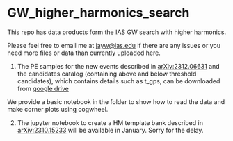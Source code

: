 # GW_higher_harmonics_search
This repo has data products form the IAS GW search with higher harmonics.

Please feel free to email me at jayw@ias.edu if there are any issues or you need
more files or data than currently uploaded here.


1. The PE samples for the new events described in [arXiv:2312.06631](https://arxiv.org/abs/2312.06631) 
and the candidates catalog (containing above and below threshold candidates),
which contains details such as t_gps, can be downloaded from [google drive](https://drive.google.com/drive/folders/1YkuIo-yIJhIOSX3B0zRGlSJzwIT5D61U?usp=sharing)

We provide a basic notebook in the folder to show how to read the data and make corner plots
using cogwheel.

2. The jupyter notebook to create a HM template bank described in [arXiv:2310.15233](https://arxiv.org/abs/2310.15233) will be available in January.
 Sorry for the delay.
